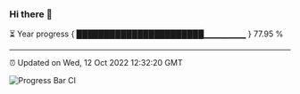 ### Hi there 👋

⏳ Year progress { ███████████████████████▁▁▁▁▁▁▁ } 77.95 %

---

⏰ Updated on Wed, 12 Oct 2022 12:32:20 GMT

![Progress Bar CI](https://github.com/liununu/liununu/workflows/Progress%20Bar%20CI/badge.svg)
